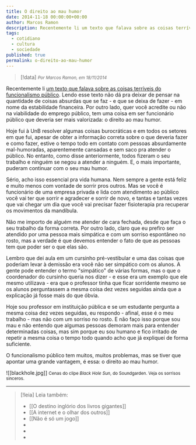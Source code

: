 ```yaml
---
title: O direito ao mau humor
date: 2014-11-18 00:00:00+00:00
author: Marcos Ramon
description: Recentemente li um texto que falava sobre as coisas terríveis do funcionalismo público...
tags:
  - cotidiano
  - cultura
  - sociedade
published: true
permalink: o-direito-ao-mau-humor
---
```

> [!data] <small><i>Por Marcos Ramon, em 18/11/2014</i></small>

Recentemente li [um texto que falava sobre as coisas terríveis do funcionalismo público](https://medium.com/brasil/10-motivos-pelos-quais-ter-um-emprego-publico-pode-ser-uma-fria-f4e8d0fe09c5). Lendo esse texto não dá pra deixar de pensar na quantidade de coisas absurdas que se faz - e que se deixa de fazer - em nome da estabilidade financeira.
Por outro lado, quer você acredite ou não na viabilidade do emprego público, tem uma coisa em ser funcionário público que deveria ser mais valorizada: o direito ao mau humor.

Hoje fui à UnB resolver algumas coisas burocráticas e em todos os setores em que fui, apesar de obter a informação correta sobre o que deveria fazer e como fazer, estive o tempo todo em contato com pessoas absurdamente mal-humoradas, aparentemente cansadas e sem saco pra atender o público. No entanto, como disse anteriormente, todos fizeram o seu trabalho e ninguém se negou a atender a ninguém. E, o mais importante, puderam continuar com o seu mau humor.

Sério, acho isso essencial pra vida humana. Nem sempre a gente está feliz e muito menos com vontade de sorrir pros outros. Mas se você é funcionário de uma empresa privada e lida com atendimento ao público você vai ter que sorrir e agradecer e sorrir de novo, e tantas e tantas vezes que vai chegar um dia que você vai precisar fazer fisioterapia pra recuperar os movimentos da mandíbula.

Não me importo de alguém me atender de cara fechada, desde que faça o seu trabalho da forma correta. Por outro lado, claro que eu prefiro ser atendido por uma pessoa mais simpática e com um sorriso espontâneo no rosto, mas a verdade é que devemos entender o fato de que as pessoas tem que poder ser o que elas são.

Lembro que dei aula em um cursinho pré-vestibular e uma das coisas que poderiam levar à demissão era você não ser simpático com os alunos. A gente pode entender o termo "simpático" de várias formas, mas o que o coordenador do cursinho queria nos dizer - e esse era um exemplo que ele mesmo utilizava - era que o professor tinha que ficar sorridente mesmo se os alunos perguntassem a mesma coisa dez vezes seguidas ainda que a explicação já fosse mais do que óbvia.

Hoje sou professor em instituição pública e se um estudante pergunta a mesma coisa dez vezes seguidas, eu respondo - afinal, esse é o meu trabalho - mas não com um sorriso no rosto. E não faço isso porque sou mau e não entendo que algumas pessoas demoram mais para entender determinadas coisas, mas sim porque eu sou humano e fico irritado de repetir a mesma coisa o tempo todo quando acho que já expliquei de forma suficiente.

O funcionalismo público tem muitos, muitos problemas, mas se tiver que apontar uma grande vantagem, é essa: o direito ao mau humor.

![[blackhole.jpg]]
<small>Cenas do clipe *Black Hole Sun*, do Soundgarden. Veja os sorrisos sinceros.</small>



---
> [!leia] Leia também:
> - [[O destino inglório dos livros gigantes]]
> - [[A internet e o olhar dos outros]]
> - [[Não é só um jogo]]
> -
> -
> -